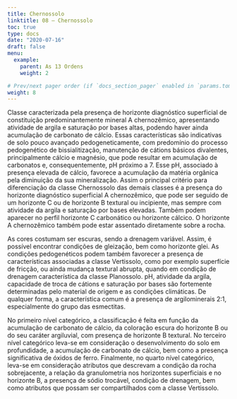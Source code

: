 ```yaml
---
title: Chernossolo
linktitle: 08 – Chernossolo
toc: true
type: docs
date: "2020-07-16"
draft: false
menu:
  example:
    parent: As 13 Ordens
    weight: 2

# Prev/next pager order (if `docs_section_pager` enabled in `params.toml`)
weight: 8
---
```


Classe caracterizada pela presença de horizonte diagnóstico superficial de constituição predominantemente mineral A chernozêmico, apresentando atividade de argila e saturação por bases altas, podendo haver ainda acumulação de carbonato de cálcio. Essas características são indicativas de solo pouco avançado pedogeneticamente, com predomínio do processo pedogenético de bissialitização, manutenção de cátions básicos divalentes, principalmente cálcio e magnésio, que pode resultar em acumulação de carbonatos e, consequentemente, pH próximo a 7. Esse pH, associado à presença elevada de cálcio, favorece a acumulação da matéria orgânica pela diminuição da sua mineralização. Assim o principal critério para diferenciação da classe Chernossolo das demais classes é a presença do horizonte diagnóstico superficial A chernozêmico, que pode ser seguido de um horizonte C ou de horizonte B textural ou incipiente, mas sempre com atividade da argila e saturação por bases elevadas. Também podem aparecer no perfil horizonte C carbonático ou horizonte cálcico. O horizonte A chernozêmico também pode estar assentado diretamente sobre a rocha.

As cores costumam ser escuras, sendo a drenagem variável. Assim, é possível encontrar condições de gleização, bem como horizonte glei. As condições pedogenéticos podem também favorecer a presença de características associadas a classe Vertissolo, como por exemplo superfície de fricção, ou ainda mudança textural abrupta, quando em condição de drenagem característica da classe Planossolo. pH, atividade da argila, capacidade de troca de cátions e saturação por bases são fortemente determinadas pelo material de origem e as condições climáticas. De qualquer forma, a característica comum é a presença de argilominerais 2:1, especialmente do grupo das esmectitas. 

No primeiro nível categórico, a classificação é feita em função da acumulação de carbonato de cálcio, da coloração escura do horizonte B ou do seu caráter argiluvial, com presença de horizonte B textural. No terceiro nível categórico leva-se em consideração o desenvolvimento do solo em profundidade, a acumulação de carbonato de cálcio, bem como a presença significativa de óxidos de ferro. Finalmente, no quarto nível categórico, leva-se em consideração atributos que descrevam a condição da rocha sobrejacente, a relação da granulometria nos horizontes superficiais e no horizonte B, a presença de sódio trocável, condição de drenagem, bem como atributos que possam ser compartilhados com a classe Vertissolo.